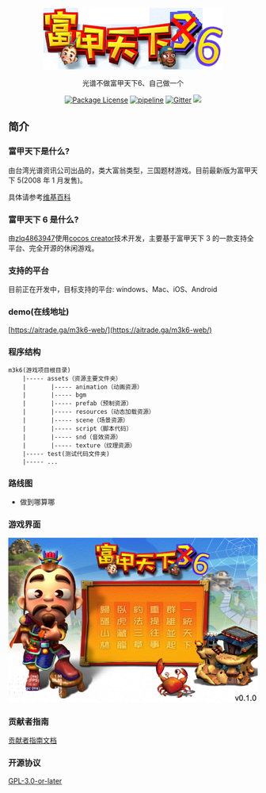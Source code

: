 <p align="center"><img src="public/images/logo.png"></p>

<p align="center">光谱不做富甲天下6、自己做一个</p>
<p align="center">
<a href="https://github.com/zlq4863947/m3k6"><img src="https://img.shields.io/badge/license-GPL_3.0-green.svg" alt="Package License" /></a>
<a href="https://gitlab.com/zlq4863947/m3k6/pipelines"><img src="https://gitlab.com/zlq4863947/m3k6/badges/master/pipeline.svg" alt="pipeline" /></a>
<a href="https://gitter.im/m3k33/community?utm_source=badge&utm_medium=badge&utm_campaign=pr-badge&utm_content=badge"><img src="https://badges.gitter.im/m3k33.svg" alt="Gitter" /></a>
<a href="https://www.paypal.me/zlq4863947"><img src="https://img.shields.io/badge/Donate-PayPal-ff3f59.svg"/></a>
</p>

## 简介

### 富甲天下是什么?

由台湾光谱资讯公司出品的，类大富翁类型，三国题材游戏。目前最新版为富甲天下 5(2008 年 1 月发售)。

具体请参考[维基百科](https://zh.wikipedia.org/wiki/%E5%AF%8C%E7%94%B2%E5%A4%A9%E4%B8%8B%E7%B3%BB%E5%88%97)

### 富甲天下 6 是什么?
由[zlq4863947](https://github.com/zlq4863947)使用[cocos creator](https://www.cocos.com/products#CocosCreator)技术开发，主要基于富甲天下 3 的一款支持全平台、完全开源的休闲游戏。

### 支持的平台

目前正在开发中，目标支持的平台: windows、Mac、iOS、Android

### demo(在线地址)
[https://aitrade.ga/m3k6-web/](https://aitrade.ga/m3k6-web/)

### 程序结构

```  
m3k6(游戏项目根目录)  
    |----- assets（资源主要文件夹）
    |       |----- animation（动画资源）
    |       |----- bgm
    |       |----- prefab（预制资源）
    |       |----- resources（动态加载资源）
    |       |----- scene（场景资源）
    |       |----- script（脚本代码）
    |       |----- snd（音效资源）
    |       |----- texture（纹理资源）
    |----- test(测试代码文件夹)
    |----- ...
```  

### 路线图

- 做到哪算哪

### 游戏界面

<p align="center"><img src="public/images/main.png"></p>

### 贡献者指南

[贡献者指南文档](CONTRIBUTING.md)

### 开源协议

[GPL-3.0-or-later](LICENSE)
